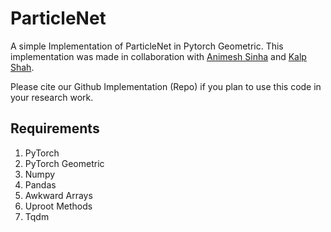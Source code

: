 # ParticleNet
A simple Implementation of ParticleNet in Pytorch Geometric. This implementation was made in collaboration with [Animesh Sinha](https://github.com/AnimeshSinha1309) and [Kalp Shah](https://github.com/Blizzard57). 

Please cite our Github Implementation (Repo) if you plan to use this code in your research work. 

## Requirements
1. PyTorch
2. PyTorch Geometric
3. Numpy
4. Pandas
5. Awkward Arrays
6. Uproot Methods
7. Tqdm




